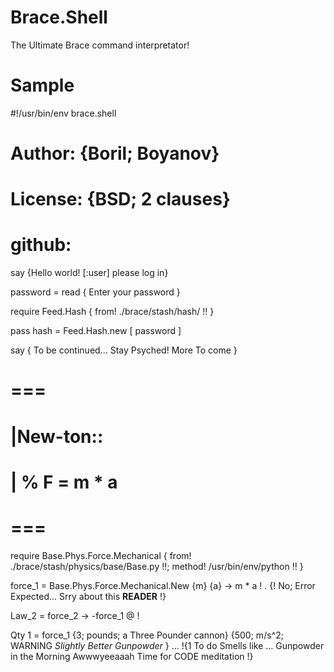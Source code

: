 # Brace.Shell
The Ultimate Brace command interpretator!

# Sample

  #!/usr/bin/env brace.shell
  
  # Author: {Boril; Boyanov}
  
  # License: {BSD; 2 clauses}
  
  # github: 
  
  say {Hello world! [:user] please log in}
  
  password = read { Enter your password }

  require Feed.Hash { from! ./brace/stash/hash/ !! }

  pass hash = Feed.Hash.new [ password ]

  say { To be continued... Stay Psyched! More To come }
  
  
  
  
  # ===
  # |New-ton::
  # | % F = m * a
  # ===
  
  require Base.Phys.Force.Mechanical { from! ./brace/stash/physics/base/Base.py !!; method! /usr/bin/env/python !! }
  
  force_1 = Base.Phys.Force.Mechanical.New {m} {a} -> m * a ! . {! No; Error Expected... Srry about this __READER__ !}

  Law_2 = force_2 -> -force_1 @ !

  Qty 1 = force_1 {3; pounds; a Three Pounder cannon} {500; m/s^2; WARNING *Slightly Better Gunpowder* }
  ... !{1 To do Smells like ... Gunpowder in the Morning Awwwyeeaaah Time for CODE meditation !}
